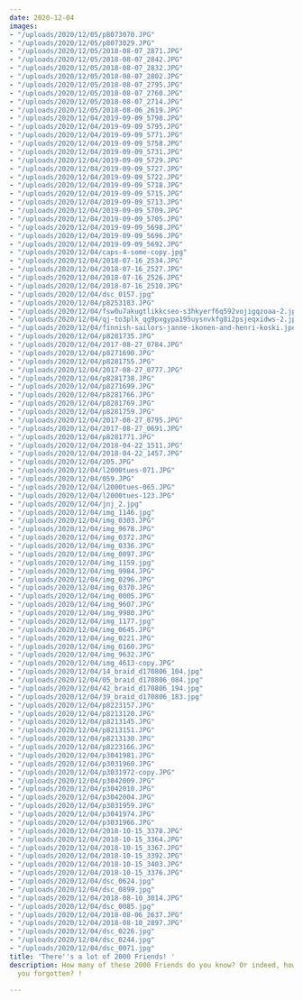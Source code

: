 ```yaml
---
date: 2020-12-04
images:
- "/uploads/2020/12/05/p8073070.JPG"
- "/uploads/2020/12/05/p8073029.JPG"
- "/uploads/2020/12/05/2018-08-07_2871.JPG"
- "/uploads/2020/12/05/2018-08-07_2842.JPG"
- "/uploads/2020/12/05/2018-08-07_2832.JPG"
- "/uploads/2020/12/05/2018-08-07_2802.JPG"
- "/uploads/2020/12/05/2018-08-07_2795.JPG"
- "/uploads/2020/12/05/2018-08-07_2760.JPG"
- "/uploads/2020/12/05/2018-08-07_2714.JPG"
- "/uploads/2020/12/05/2018-08-06_2619.JPG"
- "/uploads/2020/12/04/2019-09-09_5798.JPG"
- "/uploads/2020/12/04/2019-09-09_5795.JPG"
- "/uploads/2020/12/04/2019-09-09_5771.JPG"
- "/uploads/2020/12/04/2019-09-09_5758.JPG"
- "/uploads/2020/12/04/2019-09-09_5731.JPG"
- "/uploads/2020/12/04/2019-09-09_5729.JPG"
- "/uploads/2020/12/04/2019-09-09_5727.JPG"
- "/uploads/2020/12/04/2019-09-09_5722.JPG"
- "/uploads/2020/12/04/2019-09-09_5718.JPG"
- "/uploads/2020/12/04/2019-09-09_5715.JPG"
- "/uploads/2020/12/04/2019-09-09_5713.JPG"
- "/uploads/2020/12/04/2019-09-09_5709.JPG"
- "/uploads/2020/12/04/2019-09-09_5705.JPG"
- "/uploads/2020/12/04/2019-09-09_5698.JPG"
- "/uploads/2020/12/04/2019-09-09_5696.JPG"
- "/uploads/2020/12/04/2019-09-09_5692.JPG"
- "/uploads/2020/12/04/caps-4-some-copy.jpg"
- "/uploads/2020/12/04/2018-07-16_2534.JPG"
- "/uploads/2020/12/04/2018-07-16_2527.JPG"
- "/uploads/2020/12/04/2018-07-16_2526.JPG"
- "/uploads/2020/12/04/2018-07-16_2510.JPG"
- "/uploads/2020/12/04/dsc_0157.jpg"
- "/uploads/2020/12/04/p8253183.JPG"
- "/uploads/2020/12/04/fsw0u7akugtlikkcseo-s3hkyerf6q592vojigqzoaa-2.jpg"
- "/uploads/2020/12/04/qj-to3plk_qg9pxgypa195uysnvkfg8i2psjeqxidws-2.jpg"
- "/uploads/2020/12/04/finnish-sailors-janne-ikonen-and-henri-koski.jpeg"
- "/uploads/2020/12/04/p8281735.JPG"
- "/uploads/2020/12/04/2017-08-27_0784.JPG"
- "/uploads/2020/12/04/p8271690.JPG"
- "/uploads/2020/12/04/p8281755.JPG"
- "/uploads/2020/12/04/2017-08-27_0777.JPG"
- "/uploads/2020/12/04/p8281738.JPG"
- "/uploads/2020/12/04/p8271699.JPG"
- "/uploads/2020/12/04/p8281766.JPG"
- "/uploads/2020/12/04/p8281769.JPG"
- "/uploads/2020/12/04/p8281759.JPG"
- "/uploads/2020/12/04/2017-08-27_0795.JPG"
- "/uploads/2020/12/04/2017-08-27_0691.JPG"
- "/uploads/2020/12/04/p8281771.JPG"
- "/uploads/2020/12/04/2018-04-22_1511.JPG"
- "/uploads/2020/12/04/2018-04-22_1457.JPG"
- "/uploads/2020/12/04/205.JPG"
- "/uploads/2020/12/04/l2000tues-071.JPG"
- "/uploads/2020/12/04/059.JPG"
- "/uploads/2020/12/04/l2000tues-065.JPG"
- "/uploads/2020/12/04/l2000tues-123.JPG"
- "/uploads/2020/12/04/jnj_2.jpg"
- "/uploads/2020/12/04/img_1146.jpg"
- "/uploads/2020/12/04/img_0303.JPG"
- "/uploads/2020/12/04/img_9678.JPG"
- "/uploads/2020/12/04/img_0372.JPG"
- "/uploads/2020/12/04/img_0336.JPG"
- "/uploads/2020/12/04/img_0097.JPG"
- "/uploads/2020/12/04/img_1159.jpg"
- "/uploads/2020/12/04/img_9984.JPG"
- "/uploads/2020/12/04/img_0296.JPG"
- "/uploads/2020/12/04/img_0370.JPG"
- "/uploads/2020/12/04/img_0005.JPG"
- "/uploads/2020/12/04/img_9607.JPG"
- "/uploads/2020/12/04/img_9980.JPG"
- "/uploads/2020/12/04/img_1177.jpg"
- "/uploads/2020/12/04/img_0645.JPG"
- "/uploads/2020/12/04/img_0221.JPG"
- "/uploads/2020/12/04/img_0160.JPG"
- "/uploads/2020/12/04/img_9632.JPG"
- "/uploads/2020/12/04/img_4613-copy.JPG"
- "/uploads/2020/12/04/14_braid_d170806_104.jpg"
- "/uploads/2020/12/04/05_braid_d170806_084.jpg"
- "/uploads/2020/12/04/42_braid_d170806_194.jpg"
- "/uploads/2020/12/04/39_braid_d170806_183.jpg"
- "/uploads/2020/12/04/p8223157.JPG"
- "/uploads/2020/12/04/p8213120.JPG"
- "/uploads/2020/12/04/p8213145.JPG"
- "/uploads/2020/12/04/p8213151.JPG"
- "/uploads/2020/12/04/p8213130.JPG"
- "/uploads/2020/12/04/p8223166.JPG"
- "/uploads/2020/12/04/p3041981.JPG"
- "/uploads/2020/12/04/p3031960.JPG"
- "/uploads/2020/12/04/p3031972-copy.JPG"
- "/uploads/2020/12/04/p3042009.JPG"
- "/uploads/2020/12/04/p3042010.JPG"
- "/uploads/2020/12/04/p3042004.JPG"
- "/uploads/2020/12/04/p3031959.JPG"
- "/uploads/2020/12/04/p3041974.JPG"
- "/uploads/2020/12/04/p3031966.JPG"
- "/uploads/2020/12/04/2018-10-15_3378.JPG"
- "/uploads/2020/12/04/2018-10-15_3364.JPG"
- "/uploads/2020/12/04/2018-10-15_3367.JPG"
- "/uploads/2020/12/04/2018-10-15_3392.JPG"
- "/uploads/2020/12/04/2018-10-15_3403.JPG"
- "/uploads/2020/12/04/2018-10-15_3376.JPG"
- "/uploads/2020/12/04/dsc_0624.jpg"
- "/uploads/2020/12/04/dsc_0899.jpg"
- "/uploads/2020/12/04/2018-08-10_3014.JPG"
- "/uploads/2020/12/04/dsc_0085.jpg"
- "/uploads/2020/12/04/2018-08-06_2637.JPG"
- "/uploads/2020/12/04/2018-08-10_2897.JPG"
- "/uploads/2020/12/04/dsc_0226.jpg"
- "/uploads/2020/12/04/dsc_0244.jpg"
- "/uploads/2020/12/04/dsc_0071.jpg"
title: 'There''s a lot of 2000 Friends! '
description: How many of these 2000 Friends do you know? Or indeed, how many have
  you forgotten? !

---
```

